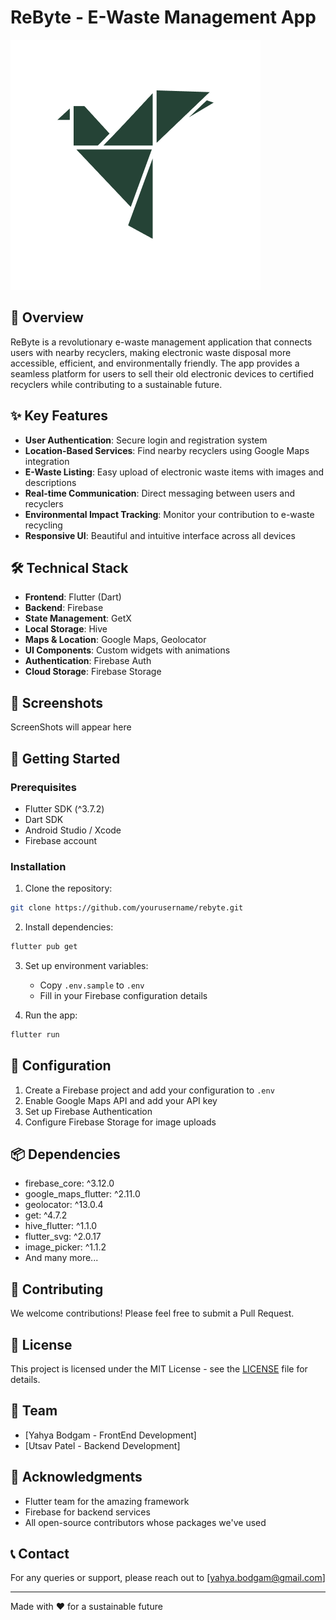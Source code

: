 # ReByte - E-Waste Management App

![ReByte Logo](assets/images/identification/app_icon_foreground.png)

## 🚀 Overview

ReByte is a revolutionary e-waste management application that connects users with nearby recyclers, making electronic waste disposal more accessible, efficient, and environmentally friendly. The app provides a seamless platform for users to sell their old electronic devices to certified recyclers while contributing to a sustainable future.

## ✨ Key Features

- **User Authentication**: Secure login and registration system
- **Location-Based Services**: Find nearby recyclers using Google Maps integration
- **E-Waste Listing**: Easy upload of electronic waste items with images and descriptions
- **Real-time Communication**: Direct messaging between users and recyclers
- **Environmental Impact Tracking**: Monitor your contribution to e-waste recycling
- **Responsive UI**: Beautiful and intuitive interface across all devices

## 🛠️ Technical Stack

- **Frontend**: Flutter (Dart)
- **Backend**: Firebase
- **State Management**: GetX
- **Local Storage**: Hive
- **Maps & Location**: Google Maps, Geolocator
- **UI Components**: Custom widgets with animations
- **Authentication**: Firebase Auth
- **Cloud Storage**: Firebase Storage

## 📱 Screenshots

ScreenShots will appear here

## 🚀 Getting Started

### Prerequisites

- Flutter SDK (^3.7.2)
- Dart SDK
- Android Studio / Xcode
- Firebase account

### Installation

1. Clone the repository:
```bash
git clone https://github.com/yourusername/rebyte.git
```

2. Install dependencies:
```bash
flutter pub get
```

3. Set up environment variables:
   - Copy `.env.sample` to `.env`
   - Fill in your Firebase configuration details

4. Run the app:
```bash
flutter run
```

## 🔧 Configuration

1. Create a Firebase project and add your configuration to `.env`
2. Enable Google Maps API and add your API key
3. Set up Firebase Authentication
4. Configure Firebase Storage for image uploads

## 📦 Dependencies

- firebase_core: ^3.12.0
- google_maps_flutter: ^2.11.0
- geolocator: ^13.0.4
- get: ^4.7.2
- hive_flutter: ^1.1.0
- flutter_svg: ^2.0.17
- image_picker: ^1.1.2
- And many more...

## 🤝 Contributing

We welcome contributions! Please feel free to submit a Pull Request.

## 📄 License

This project is licensed under the MIT License - see the [LICENSE](LICENSE) file for details.

## 👥 Team

- [Yahya Bodgam - FrontEnd Development]
- [Utsav Patel - Backend Development]

## 🙏 Acknowledgments

- Flutter team for the amazing framework
- Firebase for backend services
- All open-source contributors whose packages we've used

## 📞 Contact

For any queries or support, please reach out to [yahya.bodgam@gmail.com]

---

Made with ❤️ for a sustainable future
